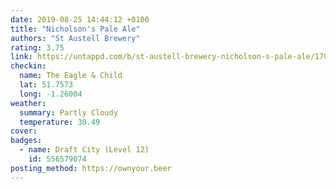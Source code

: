 ```yaml
---
date: 2019-08-25 14:44:12 +0100
title: "Nicholson's Pale Ale"
authors: "St Austell Brewery"
rating: 3.75
link: https://untappd.com/b/st-austell-brewery-nicholson-s-pale-ale/170353
checkin:
  name: The Eagle & Child
  lat: 51.7573
  long: -1.26004
weather:
  summary: Partly Cloudy
  temperature: 30.49
cover:
badges:
  - name: Draft City (Level 12)
    id: 556579074
posting_method: https://ownyour.beer
---
```

